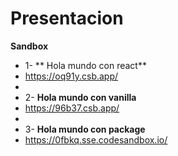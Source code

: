 # Presentacion
**Sandbox**

- 1- ** Hola mundo con react**
- https://oq91y.csb.app/
- 
- 2- **Hola mundo con vanilla**
- https://96b37.csb.app/
- 
- 3- **Hola mundo con package**
- https://0fbkq.sse.codesandbox.io/
